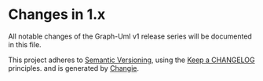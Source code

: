 <!-- markdownlint-disable MD013 MD024 -->
# Changes in 1.x

All notable changes of the Graph-Uml v1 release series will be documented in this file.

This project adheres to [Semantic Versioning](http://semver.org/),
using the [Keep a CHANGELOG](http://keepachangelog.com) principles.
and is generated by [Changie](https://github.com/miniscruff/changie).
